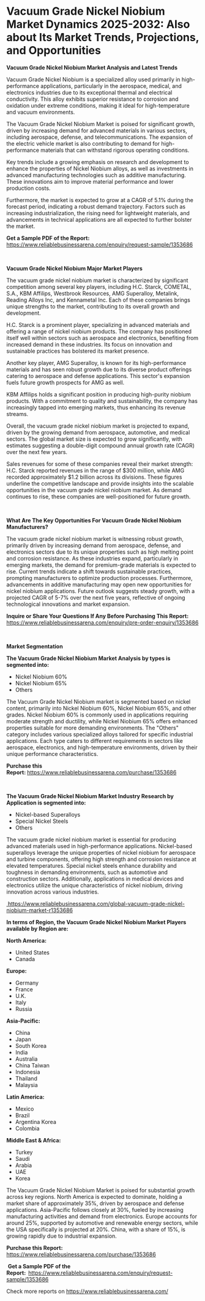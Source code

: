 <p><h1>Vacuum Grade Nickel Niobium Market Dynamics 2025-2032: Also about Its Market Trends, Projections, and Opportunities</h1></p><p><strong>Vacuum Grade Nickel Niobium Market Analysis and Latest Trends</strong></p>
<p><p>Vacuum Grade Nickel Niobium is a specialized alloy used primarily in high-performance applications, particularly in the aerospace, medical, and electronics industries due to its exceptional thermal and electrical conductivity. This alloy exhibits superior resistance to corrosion and oxidation under extreme conditions, making it ideal for high-temperature and vacuum environments.</p><p>The Vacuum Grade Nickel Niobium Market is poised for significant growth, driven by increasing demand for advanced materials in various sectors, including aerospace, defense, and telecommunications. The expansion of the electric vehicle market is also contributing to demand for high-performance materials that can withstand rigorous operating conditions. </p><p>Key trends include a growing emphasis on research and development to enhance the properties of Nickel Niobium alloys, as well as investments in advanced manufacturing technologies such as additive manufacturing. These innovations aim to improve material performance and lower production costs.</p><p>Furthermore, the market is expected to grow at a CAGR of 5.1% during the forecast period, indicating a robust demand trajectory. Factors such as increasing industrialization, the rising need for lightweight materials, and advancements in technical applications are all expected to further bolster the market.</p></p>
<p><strong>Get a Sample PDF of the Report:&nbsp;</strong> <a href="https://www.reliablebusinessarena.com/enquiry/request-sample/1353686?utm_campaign=1892&utm_medium=2&utm_source=Github&utm_content=ia&utm_term=04022025&utm_id=vacuum-grade-nickel-niobium">https://www.reliablebusinessarena.com/enquiry/request-sample/1353686</a></p>
<p>&nbsp;</p>
<p><strong>Vacuum Grade Nickel Niobium Major Market Players</strong></p>
<p><p>The vacuum grade nickel niobium market is characterized by significant competition among several key players, including H.C. Starck, COMETAL, S.A., KBM Affilips, Westbrook Resources, AMG Superalloy, Metalink, Reading Alloys Inc, and Kennametal Inc. Each of these companies brings unique strengths to the market, contributing to its overall growth and development.</p><p>H.C. Starck is a prominent player, specializing in advanced materials and offering a range of nickel niobium products. The company has positioned itself well within sectors such as aerospace and electronics, benefiting from increased demand in these industries. Its focus on innovation and sustainable practices has bolstered its market presence.</p><p>Another key player, AMG Superalloy, is known for its high-performance materials and has seen robust growth due to its diverse product offerings catering to aerospace and defense applications. This sector's expansion fuels future growth prospects for AMG as well.</p><p>KBM Affilips holds a significant position in producing high-purity niobium products. With a commitment to quality and sustainability, the company has increasingly tapped into emerging markets, thus enhancing its revenue streams.</p><p>Overall, the vacuum grade nickel niobium market is projected to expand, driven by the growing demand from aerospace, automotive, and medical sectors. The global market size is expected to grow significantly, with estimates suggesting a double-digit compound annual growth rate (CAGR) over the next few years.</p><p>Sales revenues for some of these companies reveal their market strength: H.C. Starck reported revenues in the range of $300 million, while AMG recorded approximately $1.2 billion across its divisions. These figures underline the competitive landscape and provide insights into the scalable opportunities in the vacuum grade nickel niobium market. As demand continues to rise, these companies are well-positioned for future growth.</p></p>
<p>&nbsp;</p>
<p><strong>What Are The Key Opportunities For Vacuum Grade Nickel Niobium Manufacturers?</strong></p>
<p><p>The vacuum grade nickel niobium market is witnessing robust growth, primarily driven by increasing demand from aerospace, defense, and electronics sectors due to its unique properties such as high melting point and corrosion resistance. As these industries expand, particularly in emerging markets, the demand for premium-grade materials is expected to rise. Current trends indicate a shift towards sustainable practices, prompting manufacturers to optimize production processes. Furthermore, advancements in additive manufacturing may open new opportunities for nickel niobium applications. Future outlook suggests steady growth, with a projected CAGR of 5-7% over the next five years, reflective of ongoing technological innovations and market expansion.</p></p>
<p><strong>Inquire or Share Your Questions If Any Before Purchasing This Report:</strong> <a href="https://www.reliablebusinessarena.com/enquiry/pre-order-enquiry/1353686?utm_campaign=1892&utm_medium=2&utm_source=Github&utm_content=ia&utm_term=04022025&utm_id=vacuum-grade-nickel-niobium">https://www.reliablebusinessarena.com/enquiry/pre-order-enquiry/1353686</a></p>
<p>&nbsp;</p>
<p><strong>Market Segmentation</strong></p>
<p><strong>The Vacuum Grade Nickel Niobium Market Analysis by types is segmented into:</strong></p>
<p><ul><li>Nickel Niobium 60%</li><li>Nickel Niobium 65%</li><li>Others</li></ul></p>
<p><p>The Vacuum Grade Nickel Niobium market is segmented based on nickel content, primarily into Nickel Niobium 60%, Nickel Niobium 65%, and other grades. Nickel Niobium 60% is commonly used in applications requiring moderate strength and ductility, while Nickel Niobium 65% offers enhanced properties suitable for more demanding environments. The "Others" category includes various specialized alloys tailored for specific industrial applications. Each type caters to different requirements in sectors like aerospace, electronics, and high-temperature environments, driven by their unique performance characteristics.</p></p>
<p><strong>Purchase this Report:&nbsp;</strong><a href="https://www.reliablebusinessarena.com/purchase/1353686?utm_campaign=1892&utm_medium=2&utm_source=Github&utm_content=ia&utm_term=04022025&utm_id=vacuum-grade-nickel-niobium">https://www.reliablebusinessarena.com/purchase/1353686</a></p>
<p>&nbsp;</p>
<p><strong>The Vacuum Grade Nickel Niobium Market Industry Research by Application is segmented into:</strong></p>
<p><ul><li>Nickel-based Superalloys</li><li>Special Nickel Steels</li><li>Others</li></ul></p>
<p><p>The vacuum grade nickel niobium market is essential for producing advanced materials used in high-performance applications. Nickel-based superalloys leverage the unique properties of nickel niobium for aerospace and turbine components, offering high strength and corrosion resistance at elevated temperatures. Special nickel steels enhance durability and toughness in demanding environments, such as automotive and construction sectors. Additionally, applications in medical devices and electronics utilize the unique characteristics of nickel niobium, driving innovation across various industries.</p></p>
<p><a href="https://www.reliablebusinessarena.com/global-vacuum-grade-nickel-niobium-market-r1353686?utm_campaign=1892&utm_medium=2&utm_source=Github&utm_content=ia&utm_term=04022025&utm_id=vacuum-grade-nickel-niobium">&nbsp;https://www.reliablebusinessarena.com/global-vacuum-grade-nickel-niobium-market-r1353686</a></p>
<p><strong>In terms of Region, the Vacuum Grade Nickel Niobium Market Players available by Region are:</strong></p>
<p>
    <p> <strong> North America: </strong>
        <ul>
            <li>United States</li>
            <li>Canada</li>
        </ul>
        </p> 
    <p> <strong> Europe: </strong>
        <ul>
            <li>Germany</li>
            <li>France</li>
            <li>U.K.</li>
            <li>Italy</li>
            <li>Russia</li>
        </ul>
        </p> 
    <p> <strong> Asia-Pacific: </strong>
        <ul>
            <li>China</li>
            <li>Japan</li>
            <li>South Korea</li>
            <li>India</li>
            <li>Australia</li>
            <li>China Taiwan</li>
            <li>Indonesia</li>
            <li>Thailand</li>
            <li>Malaysia</li>
        </ul>
        </p> 
    <p> <strong> Latin America: </strong>
        <ul>
            <li>Mexico</li>
            <li>Brazil</li>
            <li>Argentina Korea</li>
            <li>Colombia</li>
        </ul>
        </p> 
    <p> <strong> Middle East & Africa: </strong>
        <ul>
            <li>Turkey</li>
            <li>Saudi</li>
            <li>Arabia</li>
            <li>UAE</li>
            <li>Korea</li>
        </ul>
    </p>
    </p>
<p><p>The Vacuum Grade Nickel Niobium Market is poised for substantial growth across key regions. North America is expected to dominate, holding a market share of approximately 35%, driven by aerospace and defense applications. Asia-Pacific follows closely at 30%, fueled by increasing manufacturing activities and demand from electronics. Europe accounts for around 25%, supported by automotive and renewable energy sectors, while the USA specifically is projected at 20%. China, with a share of 15%, is growing rapidly due to industrial expansion.</p></p>
<p><strong>Purchase this Report: </strong><a href="https://www.reliablebusinessarena.com/purchase/1353686?utm_campaign=1892&utm_medium=2&utm_source=Github&utm_content=ia&utm_term=04022025&utm_id=vacuum-grade-nickel-niobium">https://www.reliablebusinessarena.com/purchase/1353686</a></p>
<p>&nbsp;<strong>Get a Sample PDF of the Report:&nbsp;&nbsp;</strong><a href="https://www.reliablebusinessarena.com/enquiry/request-sample/1353686?utm_campaign=1892&utm_medium=2&utm_source=Github&utm_content=ia&utm_term=04022025&utm_id=vacuum-grade-nickel-niobium">https://www.reliablebusinessarena.com/enquiry/request-sample/1353686</a></p>
<p><strong></strong></p>
<p>Check more reports on <a href="https://www.reliablebusinessarena.com/?utm_campaign=1892&utm_medium=2&utm_source=Github&utm_content=ia&utm_term=04022025&utm_id=vacuum-grade-nickel-niobium">https://www.reliablebusinessarena.com/</a></p>
